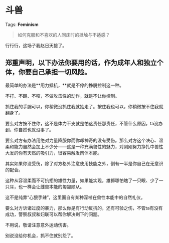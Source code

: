 # 斗兽

Tags: **Feminism**

> 如何克服和不喜欢的人同床时的抵触与不适感？



行行行，这场子我赵日天接了。

郑重声明，以下办法你要用的话，作为成年人和独立个体，你要自己承担一切风险。
-------------------------------------

  


最简单的办法是**用力抵抗，**就是不停的挣脱控制这一种。

不打、不踢、不咬，不做攻击性的动作，就是不让你控制。

抓住我的手腕可以，你稍微没抓住我就抽走了。按住我也可以，你稍微按不住我就翻身了。

要么对方按不住你，这不是体力不支就是怕这责任那责任，不管什么原因，ta没办到，你自然也就没事了。

要么对方有办法用绝对力量降服你而你却神奇的没有受伤。那么对方这个决心、温柔和能力自然会加上不少分——这是一种充满兽性的魅力，对刚刚努力挣扎中兽性大发的你有天然的吸引力，很容易触发肉体本能。

其实如果你没受伤，除了对方格外注意使用技能之外，倒有一半是你自己在无意识的配合。

这种从容温柔而不可抗拒的雄性力量，如果能实现，雄狮哪怕瞎了一只眼、少了一只耳，也一样会让雌兽本能的匍匐顺从。

这不是纯靠“心狠手辣”，这里面自有某种深植在兽性本能中的自然礼仪。

要么对方诉诸过度的暴力，那么你是有行动反抗的，还有可验之伤，不管ta有没有成功，警察叔叔和妇联可以帮你解决剩下的问题。

不用说，敬请注意意外运动伤害。

  


别说没给你机会，抓不住就别怨了。



